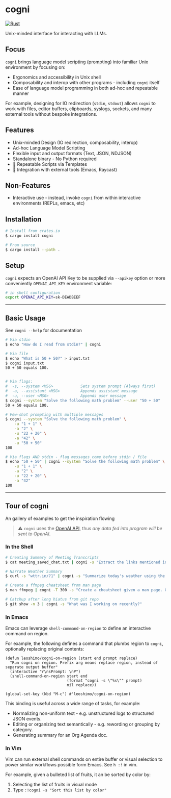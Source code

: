 # cogni

[![Rust](https://github.com/leoshimo/cogni/actions/workflows/rust.yml/badge.svg)](https://github.com/leoshimo/cogni/actions/workflows/rust.yml)

Unix-minded interface for interacting with LLMs.

## Focus

`cogni` brings language model scripting (prompting) into familiar Unix
environment by focusing on:

- Ergonomics and accessibility in Unix shell
- Composability and interop with other programs - including `cogni` itself
- Ease of language model programming in both ad-hoc and repeatable manner

For example, designing for IO redirection (`stdin`, `stdout`) allows `cogni` to
work with files, editor buffers, clipboards, syslogs, sockets, and many external
tools without bespoke integrations.

## Features

- Unix-minded Design (IO redirection, composability, interop)
- Ad-hoc Language Model Scripting
- Flexible input and output formats (Text, JSON, NDJSON)
- Standalone binary - No Python required
- 🚧 Repeatable Scripts via Templates
- 🚧 Integration with external tools (Emacs, Raycast)

## Non-Features

- Interactive use - instead, invoke `cogni` from within interactive environments (REPLs, emacs, etc) 

## Installation

```sh
# Install from crates.io
$ cargo install cogni

# From source
$ cargo install --path .
```

## Setup

`cogni` expects an OpenAI API Key to be supplied via `--apikey` option or more
conveniently `OPENAI_API_KEY` environment variable:

```sh
# in shell configuration
export OPENAI_API_KEY=sk-DEADBEEF
```

---

## Basic Usage

See `cogni --help` for documentation

```sh
# Via stdin
$ echo "How do I read from stdin?" | cogni

# Via file
$ echo "What is 50 + 50?" > input.txt
$ cogni input.txt
50 + 50 equals 100.


# Via flags:
#  -s, --system <MSG>            Sets system prompt (Always first)
#  -a, --assistant <MSG>         Appends assistant message
#  -u, --user <MSG>              Appends user message
$ cogni --system "Solve the following math problem" --user "50 + 50"
50 + 50 equals 100.

# Few-shot prompting with multiple messages
$ cogni --system "Solve the following math problem" \
    -u "1 + 1" \
    -a "2" \
    -u "22 + 20" \
    -a "42" \
    -u "50 + 50"
100

# Via flags AND stdin - flag messages come before stdin / file
$ echo "50 + 50" | cogni --system "Solve the following math problem" \
    -u "1 + 1" \
    -a "2" \
    -u "22 + 20" \
    -a "42"
100
```

---

## Tour of cogni

An gallery of examples to get the inspiration flowing

> :warning: `cogni` uses the [OpenAI API](https://openai.com/blog/openai-api), thus *any data fed into program will be sent to OpenAI*.

### In the Shell

```sh
# Creating Summary of Meeting Transcripts
$ cat meeting_saved_chat.txt | cogni -s "Extract the links mentioned in this transcript, and provide a high level summary of the discussion points"

# Narrate Weather Summary
$ curl -s "wttr.in/?1" | cogni -s "Summarize today's weather using the output. Respond in 1 short sentence." | say

# Create a ffmpeg cheatsheet from man page
$ man ffmpeg | cogni -T 300 -s "Create a cheatsheet given a man page. Output should be in Markdown, and should be a set of example usages under headings." > cheatsheet.md

# Catchup after long hiatus from git repo
$ git show -n 3 | cogni -s "What was I working on recently?"
```

### In Emacs

Emacs can leverage `shell-command-on-region` to define an interactive command on region.

For example, the following defines a command that plumbs region to `cogni`, optionally replacing original contents:

```emacs-lisp
(defun leoshimo/cogni-on-region (start end prompt replace)
  "Run cogni on region. Prefix arg means replace region, instead of separate output buffer"
  (interactive "r\nsPrompt: \nP")
  (shell-command-on-region start end
                           (format "cogni -s \"%s\"" prompt)
                           nil replace))

(global-set-key (kbd "M-c") #'leoshimo/cogni-on-region)
```

This binding is useful across a wide range of tasks, for example:

- Normalizing non-uniform text - e.g. unstructured logs to structured JSON events.
- Editing or organizing text semantically - e.g. rewording or grouping by category.
- Generating summary for an Org Agenda doc.

### In Vim

Vim can run external shell commands on entire buffer or visual selection to
power similar workflows possible form Emacs. See `h :!` in vim.

For example, given a bulleted list of fruits, it an be sorted by color by:

1. Selecting the list of fruits in visual mode
2. Type `:!cogni -s "Sort this list by color"`
